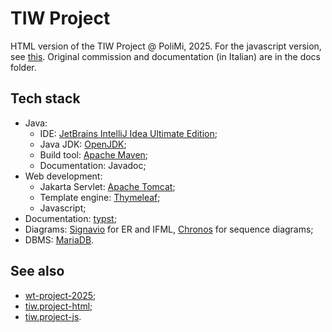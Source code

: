# TIW Project

HTML version of the TIW Project @ PoliMi, 2025. For the javascript version, see [this](https://github.com/mssuperlol/TIW_project_JS). Original commission and documentation (in Italian) are in the docs folder.

## Tech stack

- Java:
    - IDE: [JetBrains IntelliJ Idea Ultimate Edition](https://www.jetbrains.com/idea/);
    - Java JDK: [OpenJDK](https://openjdk.java.net/);
    - Build tool: [Apache Maven](https://maven.apache.org/);
    - Documentation: Javadoc;
- Web development:
    - Jakarta Servlet: [Apache Tomcat](https://tomcat.apache.org/);
    - Template engine: [Thymeleaf](https://www.thymeleaf.org/);
    - Javascript;
- Documentation: [typst](https://typst.app/);
- Diagrams: [Signavio](https://www.signavio.com) for ER and IFML, [Chronos](https://typst.app/universe/package/chronos/) for sequence diagrams;
- DBMS: [MariaDB](https://mariadb.org/).

## See also

- [wt-project-2025](https://github.com/VictuarVi/wt-project-2025);
- [tiw.project-html](https://github.com/campanamattia/tiw.project-html);
- [tiw.project-js](https://github.com/campanamattia/tiw.project-js).
